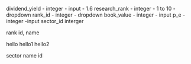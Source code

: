   dividend_yield - integer - input - 1.6
  research_rank - integer - 1 to 10 - dropdown
  rank_id - integer - dropdown
  book_value  - integer - input
  p_e - integer -input
  sector_id  interger





  rank
  id, name


  hello
  hello1
  hello2


sector
name
id
